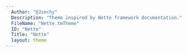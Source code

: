 ```yaml
---
  Author: "@Jzechy"
  Description: "Theme inspired by Nette framework documentation."
  FileName: "Nette.tmTheme"
  ID: "Nette"
  Title: "Nette"
  layout: theme
---
```

  
